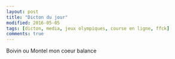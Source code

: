 ```yaml
---
layout: post
title: "Dicton du jour"
modified: 2016-05-05
tags: [dicton, media, jeux olympiques, course en ligne, ffck]
comments: true
---
```


Boivin ou Montel mon coeur balance‬
